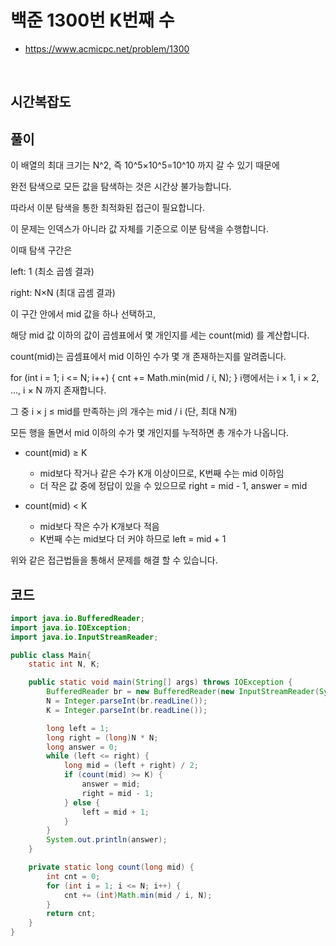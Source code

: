 # 백준 1300번 K번째 수
* https://www.acmicpc.net/problem/1300

<br>

## 시간복잡도


## 풀이



이 배열의 최대 크기는 N^2, 즉 10^5×10^5=10^10 까지 갈 수 있기 때문에

완전 탐색으로 모든 값을 탐색하는 것은 시간상 불가능합니다.

따라서 이분 탐색을 통한 최적화된 접근이 필요합니다.



이 문제는 인덱스가 아니라 값 자체를 기준으로 이분 탐색을 수행합니다.

이때 탐색 구간은

left: 1 (최소 곱셈 결과)

right: N×N (최대 곱셈 결과)

이 구간 안에서 mid 값을 하나 선택하고,

해당 mid 값 이하의 값이 곱셈표에서 몇 개인지를 세는 count(mid) 를 계산합니다.


count(mid)는 곱셈표에서 mid 이하인 수가 몇 개 존재하는지를 알려줍니다.

for (int i = 1; i <= N; i++) { cnt += Math.min(mid / i, N); }
i행에서는 i × 1, i × 2, ..., i × N 까지 존재합니다.

그 중 i × j ≤ mid를 만족하는 j의 개수는 mid / i (단, 최대 N개)

모든 행을 돌면서 mid 이하의 수가 몇 개인지를 누적하면 총 개수가 나옵니다.

- count(mid) ≥ K
  - mid보다 작거나 같은 수가 K개 이상이므로, K번째 수는 mid 이하임
  - 더 작은 값 중에 정답이 있을 수 있으므로 right = mid - 1, answer = mid

- count(mid) < K
  - mid보다 작은 수가 K개보다 적음
  - K번째 수는 mid보다 더 커야 하므로 left = mid + 1

위와 같은 접근법들을 통해서 문제를 해결 할 수 있습니다.


## 코드
```java
import java.io.BufferedReader;
import java.io.IOException;
import java.io.InputStreamReader;

public class Main{
    static int N, K;

    public static void main(String[] args) throws IOException {
        BufferedReader br = new BufferedReader(new InputStreamReader(System.in));
        N = Integer.parseInt(br.readLine());
        K = Integer.parseInt(br.readLine());

        long left = 1;
        long right = (long)N * N;
        long answer = 0;
        while (left <= right) {
            long mid = (left + right) / 2;
            if (count(mid) >= K) {
                answer = mid;
                right = mid - 1;
            } else {
                left = mid + 1;
            }
        }
        System.out.println(answer);
    }

    private static long count(long mid) {
        int cnt = 0;
        for (int i = 1; i <= N; i++) {
            cnt += (int)Math.min(mid / i, N);
        }
        return cnt;
    }
}

```

